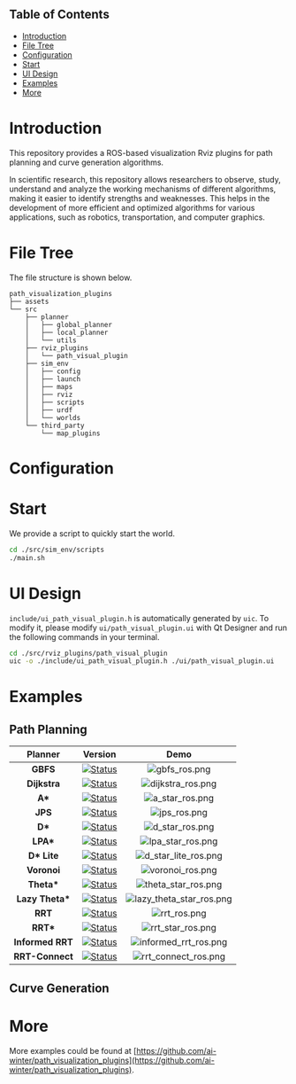 ## Table of Contents
- [Introduction](#0)
- [File Tree](#1)
- [Configuration](#2)
- [Start](#3)
- [UI Design](#4)
- [Examples](#5)
- [More](#6)


# <span id="0">Introduction
This repository provides a ROS-based visualization Rviz plugins for path planning and curve generation algorithms.

In scientific research, this repository allows researchers to observe, study, understand and analyze the working mechanisms of different algorithms, making it easier to identify strengths and weaknesses. This helps in the development of more efficient and optimized algorithms for various applications, such as robotics, transportation, and computer graphics.


# <span id="1">File Tree
The file structure is shown below.
```
path_visualization_plugins
├── assets
└── src
    ├── planner
    │   ├── global_planner
    │   ├── local_planner
    │   └── utils
    ├── rviz_plugins
    │   └── path_visual_plugin
    ├── sim_env
    │   ├── config
    │   ├── launch
    │   ├── maps
    │   ├── rviz
    │   ├── scripts
    │   ├── urdf
    │   └── worlds
    └── third_party
        └── map_plugins

```

# <span id="2">Configuration
# <span id="3">Start
We provide a script to quickly start the world.
```sh
cd ./src/sim_env/scripts
./main.sh
```
<!-- -8.36 8.02 8.06 -7.44 -->
# <span id="4">UI Design
`include/ui_path_visual_plugin.h` is automatically generated by `uic`. To modify it, please modify `ui/path_visual_plugin.ui` with Qt Designer and run the following commands in your terminal.
```sh
cd ./src/rviz_plugins/path_visual_plugin
uic -o ./include/ui_path_visual_plugin.h ./ui/path_visual_plugin.ui
```
# <span id="5">Examples
## Path Planning
|     Planner      |                                                                                             Version                                                                                              |                         Demo                          |
|:----------------:|:------------------------------------------------------------------------------------------------------------------------------------------------------------------------------------------------:|:----------------------------------------------------------:|
|     **GBFS**     |      [![Status](https://img.shields.io/badge/done-v1.0-brightgreen)](https://github.com/ai-winter/path_visualization_plugins/blob/master/src/planner/global_planner/graph_planner/src/a_star.cpp)       |            ![gbfs_ros.png](assets/gbfs_ros.png)            |
|   **Dijkstra**   |      [![Status](https://img.shields.io/badge/done-v1.0-brightgreen)](https://github.com/ai-winter/path_visualization_plugins/blob/master/src/planner/global_planner/graph_planner/src/a_star.cpp)       |        ![dijkstra_ros.png](assets/dijkstra_ros.png)        |
|     **A\***      |      [![Status](https://img.shields.io/badge/done-v1.1-brightgreen)](https://github.com/ai-winter/path_visualization_plugins/blob/master/src/planner/global_planner/graph_planner/src/a_star.cpp)       |          ![a_star_ros.png](assets/a_star_ros.png)          |
|     **JPS**      | [![Status](https://img.shields.io/badge/done-v1.0-brightgreen)](https://github.com/ai-winter/path_visualization_plugins/blob/master/src/planner/global_planner/graph_planner/src/jump_point_search.cpp) |             ![jps_ros.png](assets/jps_ros.png)             |
|     **D\***      |     [![Status](https://img.shields.io/badge/done-v1.0-brightgreen)]((https://github.com/ai-winter/path_visualization_plugins/blob/master/src/planner/global_planner/graph_planner/src/d_star.cpp))      |          ![d_star_ros.png](assets/d_star_ros.png)          |
|    **LPA\***     |    [![Status](https://img.shields.io/badge/done-v1.0-brightgreen)]((https://github.com/ai-winter/path_visualization_plugins/blob/master/src/planner/global_planner/graph_planner/src/lpa_star.cpp))     |        ![lpa_star_ros.png](assets/lpa_star_ros.png)        |
|   **D\* Lite**   |   [![Status](https://img.shields.io/badge/done-v1.0-brightgreen)]((https://github.com/ai-winter/path_visualization_plugins/blob/master/src/planner/global_planner/graph_planner/src/d_star_lite.cpp))   |     ![d_star_lite_ros.png](assets/d_star_lite_ros.png)     |
|   **Voronoi**    |     [![Status](https://img.shields.io/badge/done-v1.0-brightgreen)]((https://github.com/ai-winter/path_visualization_plugins/blob/master/src/planner/global_planner/graph_planner/src/voronoi.cpp))     |         ![voronoi_ros.png](assets/voronoi_ros.png)         |
|   **Theta\***    |   [![Status](https://img.shields.io/badge/done-v1.0-brightgreen)]((https://github.com/ai-winter/path_visualization_plugins/blob/master/src/planner/global_planner/graph_planner/src/theta_star.cpp))    |      ![theta_star_ros.png](assets/theta_star_ros.png)      |
| **Lazy Theta\*** | [![Status](https://img.shields.io/badge/done-v1.0-brightgreen)]((https://github.com/ai-winter/path_visualization_plugins/blob/master/src/planner/global_planner/graph_planner/src/lazy_theta_star.cpp)) | ![lazy_theta_star_ros.png](assets/lazy_theta_star_ros.png) |
|     **RRT**      |       [![Status](https://img.shields.io/badge/done-v1.1-brightgreen)](https://github.com/ai-winter/path_visualization_plugins/blob/master/src/planner/global_planner/sample_planner/src/rrt.cpp)        |             ![rrt_ros.png](assets/rrt_ros.png)             |
|    **RRT\***     |     [![Status](https://img.shields.io/badge/done-v1.0-brightgreen)](https://github.com/ai-winter/path_visualization_plugins/blob/master/src/planner/global_planner/sample_planner/src/rrt_star.cpp)     |        ![rrt_star_ros.png](assets/rrt_star_ros.png)        |
| **Informed RRT** |   [![Status](https://img.shields.io/badge/done-v1.0-brightgreen)](https://github.com/ai-winter/path_visualization_plugins/blob/master/src/planner/global_planner/sample_planner/src/informed_rrt.cpp)   |    ![informed_rrt_ros.png](assets/informed_rrt_ros.png)    |
| **RRT-Connect**  |   [![Status](https://img.shields.io/badge/done-v1.0-brightgreen)](https://github.com/ai-winter/path_visualization_plugins/blob/master/src/planner/global_planner/sample_planner/src/rrt_connect.cpp)    |     ![rrt_connect_ros.png](assets/rrt_connect_ros.png)     |

## Curve Generation

# <span id="6">More

More examples could be found at [https://github.com/ai-winter/path_visualization_plugins](https://github.com/ai-winter/path_visualization_plugins). 
